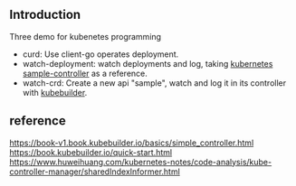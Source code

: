 ## Introduction
Three demo for kubenetes programming 
- curd: Use client-go operates deployment.
- watch-deployment: watch deployments and log, taking [kubernetes sample-controller](https://github.com/kubernetes/sample-controller) as a reference.
- watch-crd: Create a new api "sample", watch and log it in its controller with [kubebuilder](https://github.com/kubernetes-sigs/kubebuilder).

## reference
https://book-v1.book.kubebuilder.io/basics/simple_controller.html
https://book.kubebuilder.io/quick-start.html
https://www.huweihuang.com/kubernetes-notes/code-analysis/kube-controller-manager/sharedIndexInformer.html
